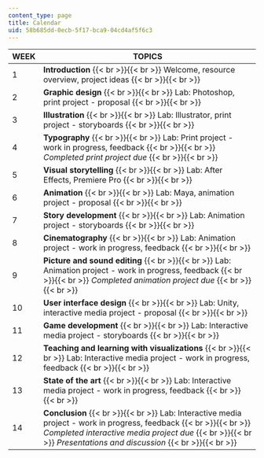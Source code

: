 ```yaml
---
content_type: page
title: Calendar
uid: 58b685dd-0ecb-5f17-bca9-04cd4af5f6c3
---
```


| WEEK | TOPICS |
| --- | --- |
| 1 | **Introduction** {{< br >}}{{< br >}} Welcome, resource overview, project ideas {{< br >}}{{< br >}}  |
| 2 | **Graphic design** {{< br >}}{{< br >}} Lab: Photoshop, print project - proposal {{< br >}}{{< br >}}  |
| 3 | **Illustration** {{< br >}}{{< br >}} Lab: Illustrator, print project - storyboards {{< br >}}{{< br >}}  |
| 4 | **Typography** {{< br >}}{{< br >}} Lab: Print project - work in progress, feedback {{< br >}}{{< br >}} _Completed print project due_ {{< br >}}{{< br >}}  |
| 5 | **Visual storytelling** {{< br >}}{{< br >}} Lab: After Effects, Premiere Pro {{< br >}}{{< br >}}  |
| 6 | **Animation** {{< br >}}{{< br >}} Lab: Maya, animation project - proposal {{< br >}}{{< br >}}  |
| 7 | **Story development** {{< br >}}{{< br >}} Lab: Animation project - storyboards {{< br >}}{{< br >}}  |
| 8 | **Cinematography** {{< br >}}{{< br >}} Lab: Animation project - work in progress, feedback {{< br >}}{{< br >}}  |
| 9 | **Picture and sound editing** {{< br >}}{{< br >}} Lab: Animation project - work in progress, feedback {{< br >}}{{< br >}} _Completed animation project due_ {{< br >}}{{< br >}}  |
| 10 | **User interface design** {{< br >}}{{< br >}} Lab: Unity, interactive media project - proposal {{< br >}}{{< br >}}  |
| 11 | **Game development** {{< br >}}{{< br >}} Lab: Interactive media project - storyboards {{< br >}}{{< br >}}  |
| 12 | **Teaching and learning with visualizations** {{< br >}}{{< br >}} Lab: Interactive media project - work in progress, feedback {{< br >}}{{< br >}}  |
| 13 | **State of the art** {{< br >}}{{< br >}} Lab: Interactive media project - work in progress, feedback {{< br >}}{{< br >}}  |
| 14 | **Conclusion** {{< br >}}{{< br >}} Lab: Interactive media project - work in progress, feedback {{< br >}}{{< br >}} _Completed interactive media project due_ {{< br >}}{{< br >}} _Presentations and discussion_ {{< br >}}{{< br >}}